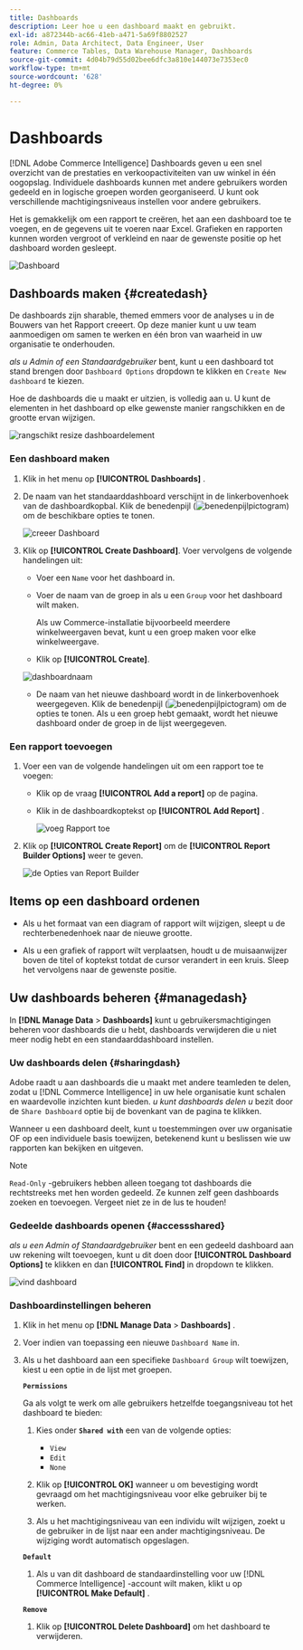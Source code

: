 ```yaml
---
title: Dashboards
description: Leer hoe u een dashboard maakt en gebruikt.
exl-id: a872344b-ac66-41eb-a471-5a69f8802527
role: Admin, Data Architect, Data Engineer, User
feature: Commerce Tables, Data Warehouse Manager, Dashboards
source-git-commit: 4d04b79d55d02bee6dfc3a810e144073e7353ec0
workflow-type: tm+mt
source-wordcount: '628'
ht-degree: 0%

---
```


# Dashboards

[!DNL Adobe Commerce Intelligence] Dashboards geven u een snel overzicht van de prestaties en verkoopactiviteiten van uw winkel in één oogopslag. Individuele dashboards kunnen met andere gebruikers worden gedeeld en in logische groepen worden georganiseerd. U kunt ook verschillende machtigingsniveaus instellen voor andere gebruikers.

Het is gemakkelijk om een rapport te creëren, het aan een dashboard toe te voegen, en de gegevens uit te voeren naar Excel. Grafieken en rapporten kunnen worden vergroot of verkleind en naar de gewenste positie op het dashboard worden gesleept.

![ Dashboard ](../../assets/magento-bi-report-builder-revenue-by-products-formula-report-holiday-sales-dashboard.png)

## Dashboards maken {#createdash}

De dashboards zijn sharable, themed emmers voor de analyses u in de Bouwers van het Rapport creeert. Op deze manier kunt u uw team aanmoedigen om samen te werken en één bron van waarheid in uw organisatie te onderhouden.

*als u Admin of een Standaardgebruiker* bent, kunt u een dashboard tot stand brengen door `Dashboard Options` dropdown te klikken en `Create New dashboard` te kiezen.

Hoe de dashboards die u maakt er uitzien, is volledig aan u. U kunt de elementen in het dashboard op elke gewenste manier rangschikken en de grootte ervan wijzigen.

![ rangschikt resize dashboardelement ](../../assets/arrange_resize_dashboard_element.gif)

### Een dashboard maken

1. Klik in het menu op **[!UICONTROL Dashboards]** .

1. De naam van het standaarddashboard verschijnt in de linkerbovenhoek van de dashboardkopbal. Klik de benedenpijl (![ benedenpijlpictogram ](../../assets/magento-bi-btn-down.png)) om de beschikbare opties te tonen.

   ![ creeer Dashboard ](../../assets/magento-bi-dashboard-create.png)

1. Klik op **[!UICONTROL Create Dashboard]**. Voer vervolgens de volgende handelingen uit:

   * Voer een `Name` voor het dashboard in.

   * Voer de naam van de groep in als u een `Group` voor het dashboard wilt maken.

     Als uw Commerce-installatie bijvoorbeeld meerdere winkelweergaven bevat, kunt u een groep maken voor elke winkelweergave.

   * Klik op **[!UICONTROL Create]**.

   ![ dashboardnaam ](../../assets/magento-bi-dashboard-create-name.png)

   * De naam van het nieuwe dashboard wordt in de linkerbovenhoek weergegeven. Klik de benedenpijl (![ benedenpijlpictogram ](../../assets/magento-bi-btn-down.png)) om de opties te tonen. Als u een groep hebt gemaakt, wordt het nieuwe dashboard onder de groep in de lijst weergegeven.

### Een rapport toevoegen

1. Voer een van de volgende handelingen uit om een rapport toe te voegen:

   * Klik op de vraag **[!UICONTROL Add a report]** op de pagina.

   * Klik in de dashboardkoptekst op **[!UICONTROL Add Report]** .

     ![ voeg Rapport ](../../assets/magento-bi-dashboard-create-add-report.png) toe

1. Klik op **[!UICONTROL Create Report]** om de **[!UICONTROL Report Builder Options]** weer te geven.

   ![ de Opties van Report Builder ](../../assets/magento-bi-report-builder.png)

## Items op een dashboard ordenen

* Als u het formaat van een diagram of rapport wilt wijzigen, sleept u de rechterbenedenhoek naar de nieuwe grootte.

* Als u een grafiek of rapport wilt verplaatsen, houdt u de muisaanwijzer boven de titel of koptekst totdat de cursor verandert in een kruis. Sleep het vervolgens naar de gewenste positie.

## Uw dashboards beheren {#managedash}

In **[!DNL Manage Data** > **Dashboards]** kunt u gebruikersmachtigingen beheren voor dashboards die u hebt, dashboards verwijderen die u niet meer nodig hebt en een standaarddashboard instellen.

### Uw dashboards delen {#sharingdash}

Adobe raadt u aan dashboards die u maakt met andere teamleden te delen, zodat u [!DNL Commerce Intelligence] in uw hele organisatie kunt schalen en waardevolle inzichten kunt bieden. *u kunt dashboards delen u* bezit door de `Share Dashboard` optie bij de bovenkant van de pagina te klikken.

Wanneer u een dashboard deelt, kunt u toestemmingen over uw organisatie OF op een individuele basis toewijzen, betekenend kunt u beslissen wie uw rapporten kan bekijken en uitgeven.

>[!NOTE]
>
>`Read-Only` -gebruikers hebben alleen toegang tot dashboards die rechtstreeks met hen worden gedeeld. Ze kunnen zelf geen dashboards zoeken en toevoegen. Vergeet niet ze in de lus te houden!

### Gedeelde dashboards openen {#accessshared}

*als u een Admin of Standaardgebruiker* bent en een gedeeld dashboard aan uw rekening wilt toevoegen, kunt u dit doen door **[!UICONTROL Dashboard Options]** te klikken en dan **[!UICONTROL Find]** in dropdown te klikken.

![ vind dashboard ](../../assets/find_dashboard.png)<!--{: width="1000" height="535"}-->

### Dashboardinstellingen beheren

1. Klik in het menu op **[!DNL Manage Data** > **Dashboards]** .

1. Voer indien van toepassing een nieuwe `Dashboard Name` in.

1. Als u het dashboard aan een specifieke `Dashboard Group` wilt toewijzen, kiest u een optie in de lijst met groepen.

   **`Permissions`**

   Ga als volgt te werk om alle gebruikers hetzelfde toegangsniveau tot het dashboard te bieden:

   1. Kies onder **`Shared with`** een van de volgende opties:

      * `View`
      * `Edit`
      * `None`

   1. Klik op **[!UICONTROL OK]** wanneer u om bevestiging wordt gevraagd om het machtigingsniveau voor elke gebruiker bij te werken.

   1. Als u het machtigingsniveau van een individu wilt wijzigen, zoekt u de gebruiker in de lijst naar een ander machtigingsniveau. De wijziging wordt automatisch opgeslagen.

   **`Default`**

   1. Als u van dit dashboard de standaardinstelling voor uw [!DNL Commerce Intelligence] -account wilt maken, klikt u op **[!UICONTROL Make Default]** .

   **`Remove`**

   1. Klik op **[!UICONTROL Delete Dashboard]** om het dashboard te verwijderen.
